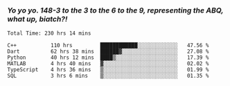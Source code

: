 ### ***Yo yo yo. 148-3 to the 3 to the 6 to the 9, representing the ABQ, what up, biatch?!***

<!--START_SECTION:waka-->

```text
Total Time: 230 hrs 14 mins

C++           110 hrs         ████████████░░░░░░░░░░░░░   47.56 %
Dart          62 hrs 38 mins  ██████▓░░░░░░░░░░░░░░░░░░   27.08 %
Python        40 hrs 12 mins  ████▒░░░░░░░░░░░░░░░░░░░░   17.39 %
MATLAB        4 hrs 40 mins   ▓░░░░░░░░░░░░░░░░░░░░░░░░   02.02 %
TypeScript    4 hrs 36 mins   ▒░░░░░░░░░░░░░░░░░░░░░░░░   01.99 %
SQL           3 hrs 6 mins    ▒░░░░░░░░░░░░░░░░░░░░░░░░   01.35 %
```

<!--END_SECTION:waka-->

<!--
**AJMC2002/AJMC2002** is a ✨ _special_ ✨ repository because its `README.md` (this file) appears on your GitHub profile.

Here are some ideas to get you started:

- 🔭 I’m currently working on ...
- 🌱 I’m currently learning ...
- 👯 I’m looking to collaborate on ...
- 🤔 I’m looking for help with ...
- 💬 Ask me about ...
- 📫 How to reach me: ...
- 😄 Pronouns: ...
- ⚡ Fun fact: ...
-->
